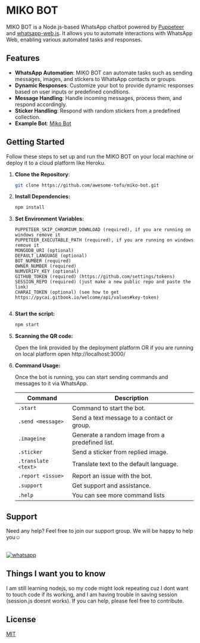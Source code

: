 # MIKO BOT

MIKO BOT is a Node.js-based WhatsApp chatbot powered by [Puppeteer](https://pptr.dev/) and [whatsapp-web.js](https://github.com/pedroslopez/whatsapp-web.js). It allows you to automate interactions with WhatsApp Web, enabling various automated tasks and responses.

## Features

- **WhatsApp Automation**: MIKO BOT can automate tasks such as sending messages, images, and stickers to WhatsApp contacts or groups.
- **Dynamic Responses**: Customize your bot to provide dynamic responses based on user inputs or predefined conditions.
- **Message Handling**: Handle incoming messages, process them, and respond accordingly.
- **Sticker Handling**: Respond with random stickers from a predefined collection.
- **Example Bot**: [Miko Bot](https://wa.link/lof6tp)

## Getting Started

Follow these steps to set up and run the MIKO BOT on your local machine or deploy it to a cloud platform like Heroku.

1. **Clone the Repository**:

   ```bash
   git clone https://github.com/awesome-tofu/miko-bot.git

2. **Install  Dependencies:**

    ```bash
    npm install

3. **Set Environment Variables:**

    ```env
   PUPPETEER_SKIP_CHROMIUM_DOWNLOAD (required), if you are running on windows remove it
   PUPPETEER_EXECUTABLE_PATH (required), if you are running on windows remove it
   MONGODB_URI (optional)
   DEFAULT_LANGUAGE (optional)
   BOT_NUMBER (required)
   OWNER_NUMBER (required)
   NUMVERIFY_KEY (optional)
   GITHUB_TOKEN (required) (https://github.com/settings/tokens)
   SESSION_REPO (required) (just make a new public repo and paste the link)
   CHARAI_TOKEN (optional) (see how to get https://pycai.gitbook.io/welcome/api/values#key-token)
    

4. **Start the script:**
   ```bash
   npm start

5. **Scanning the QR code:**

   Open the link provided by the deployment platform OR if you are running on local platform open http://localhost:3000/

5. **Command Usage:**
   
   Once the bot is running, you can start sending commands and messages to it via WhatsApp.

   | Command          | Description                                  |
   | ----------------- | -------------------------------------------- |
   | `.start`         | Command to start the bot.                    |
   | `.send <message>`| Send a text message to a contact or group.   |
   | `.imageine`         | Generate a random image from a predefined list.  |
   | `.sticker`       | Send a sticker from replied image.     |
   | `.translate <text>` | Translate text to the default language.    |
   | `.report <issue>`| Report an issue with the bot.              |
   | `.support`       | Get support and assistance.                |
   | `.help`       | You can see more command lists               |
   
## Support

   <p>Need any help? Feel free to join our support group. We will be happy to help you☺️</p><br>
   
 <a aria-label="Join our chats" href="https://chat.whatsapp.com/E0XzCPRXoip16GVoG9yUV0" target="_blank">
 <img alt="whatsapp" src="https://img.shields.io/badge/Join Group-25D366?style=for-the-badge&logo=whatsapp&logoColor=white" />
  </a>

## Things I want you to know

   I am still learning nodejs, so my code might look repeating cuz I dont want to touch code if its working, and I am having trouble in saving session (session.js doesnt works). If you can help, please feel free to contribute.
   
## License

[MIT](https://choosealicense.com/licenses/mit/)

